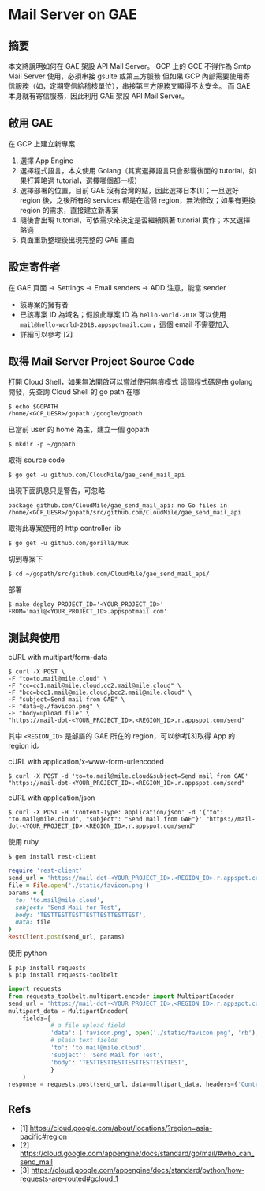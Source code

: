 # Mail Server on GAE

## 摘要

本文將說明如何在 GAE 架設 API Mail Server。
GCP 上的 GCE 不得作為 Smtp Mail Server 使用，必須串接 gsuite 或第三方服務
但如果 GCP 內部需要使用寄信服務（如，定期寄信給稽核單位），串接第三方服務又顯得不太安全。
而 GAE 本身就有寄信服務，因此利用 GAE 架設 API Mail Server。

## 啟用 GAE

在 GCP 上建立新專案
1. 選擇 App Engine
2. 選擇程式語言，本文使用 Golang（其實選擇語言只會影響後面的 tutorial，如果打算略過 tutorial，選擇哪個都一樣）
3. 選擇部署的位置，目前 GAE 沒有台灣的點，因此選擇日本[1]；一旦選好 region 後，之後所有的 services 都是在這個 region，無法修改；如果有更換 region 的需求，直接建立新專案
4. 隨後會出現 tutorial，可依需求來決定是否繼續照著 tutorial 實作；本文選擇略過
5. 頁面重新整理後出現完整的 GAE 畫面

## 設定寄件者
在 GAE 頁面 → Settings → Email senders → ADD
注意，能當 sender

- 該專案的擁有者
- 已該專案 ID 為域名；假設此專案 ID 為 `hello-world-2018`
  可以使用 `mail@hello-world-2018.appspotmail.com` ，這個 email 不需要加入
- 詳細可以參考 [2]


## 取得 Mail Server Project Source Code

打開 Cloud Shell，如果無法開啟可以嘗試使用無痕模式
這個程式碼是由 golang 開發，先查詢 Cloud Shell 的 go path 在哪
```shell
$ echo $GOPATH
/home/<GCP_UESR>/gopath:/google/gopath
```

已當前 user 的 home 為主，建立一個 gopath
```shell
$ mkdir -p ~/gopath
```

取得 source code
```shell
$ go get -u github.com/CloudMile/gae_send_mail_api
```

出現下面訊息只是警告，可忽略
```shell
package github.com/CloudMile/gae_send_mail_api: no Go files in /home/<GCP_UESR>/gopath/src/github.com/CloudMile/gae_send_mail_api
```

取得此專案使用的 http controller lib
```shell
$ go get -u github.com/gorilla/mux
```

切到專案下
```shell
$ cd ~/gopath/src/github.com/CloudMile/gae_send_mail_api/
```

部署
```shell
$ make deploy PROJECT_ID='<YOUR_PROJECT_ID>' FROM='mail@<YOUR_PROJECT_ID>.appspotmail.com'
```

## 測試與使用
cURL with multipart/form-data
```shell
$ curl -X POST \
-F "to=to.mail@mile.cloud" \
-F "cc=cc1.mail@mile.cloud,cc2.mail@mile.cloud" \
-F "bcc=bcc1.mail@mile.cloud,bcc2.mail@mile.cloud" \
-F "subject=Send mail from GAE" \
-F "data=@./favicon.png" \
-F "body=upload file" \
"https://mail-dot-<YOUR_PROJECT_ID>.<REGION_ID>.r.appspot.com/send"
```
其中 `<REGION_ID>` 是部屬的 GAE 所在的 region，可以參考[3]取得 App 的 region id。

cURL with application/x-www-form-urlencoded
```shell
$ curl -X POST -d 'to=to.mail@mile.cloud&subject=Send mail from GAE' "https://mail-dot-<YOUR_PROJECT_ID>.<REGION_ID>.r.appspot.com/send"
```

cURL with application/json
```shell
$ curl -X POST -H 'Content-Type: application/json' -d '{"to": "to.mail@mile.cloud", "subject": "Send mail from GAE"}' "https://mail-dot-<YOUR_PROJECT_ID>.<REGION_ID>.r.appspot.com/send"
```

使用 ruby
```shell
$ gem install rest-client
```

```ruby
require 'rest-client'
send_url = 'https://mail-dot-<YOUR_PROJECT_ID>.<REGION_ID>.r.appspot.com/send'
file = File.open('./static/favicon.png')
params = {
  to: 'to.mail@mile.cloud',
  subject: 'Send Mail for Test',
  body: 'TESTTESTTESTTESTTESTTESTTEST',
  data: file
}
RestClient.post(send_url, params)
```

使用 python
```shell
$ pip install requests
$ pip install requests-toolbelt
```

```python
import requests
from requests_toolbelt.multipart.encoder import MultipartEncoder
send_url = 'https://mail-dot-<YOUR_PROJECT_ID>.<REGION_ID>.r.appspot.com/send'
multipart_data = MultipartEncoder(
    fields={
            # a file upload field
            'data': ('favicon.png', open('./static/favicon.png', 'rb'), 'text/plain'),
            # plain text fields
            'to': 'to.mail@mile.cloud',
            'subject': 'Send Mail for Test',
            'body': 'TESTTESTTESTTESTTESTTESTTEST',
            }
    )
response = requests.post(send_url, data=multipart_data, headers={'Content-Type': multipart_data.content_type})
```

## Refs

- [1] https://cloud.google.com/about/locations/?region=asia-pacific#region
- [2] https://cloud.google.com/appengine/docs/standard/go/mail/#who_can_send_mail
- [3] https://cloud.google.com/appengine/docs/standard/python/how-requests-are-routed#gcloud_1
